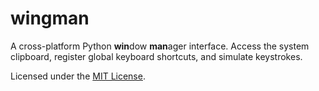 # wingman

A cross-platform Python **win**dow **man**ager interface. Access the system
clipboard, register global keyboard shortcuts, and simulate keystrokes.

Licensed under the [MIT License](LICENSE.md).


